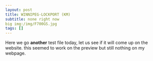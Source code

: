 ```yaml
---
layout: post
title: WINNIPEG-LOCKPORT (KM)
subtitle: none right now
big img:/img/F700GS.jpg
tags: []
---
```


Here we go **another** test file today, let us see if it will come up on the website.
this seemed to work on the preview but still nothing on my webpage.
